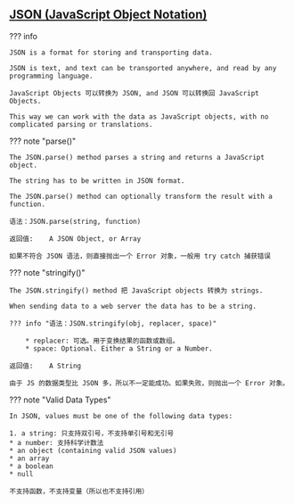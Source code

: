 
## [JSON (JavaScript Object Notation)](https://www.w3schools.com/JSREF/jsref_obj_json.asp)

??? info

    JSON is a format for storing and transporting data.

    JSON is text, and text can be transported anywhere, and read by any programming language.

    JavaScript Objects 可以转换为 JSON, and JSON 可以转换回 JavaScript Objects.

    This way we can work with the data as JavaScript objects, with no complicated parsing or translations.

??? note "parse()"

    The JSON.parse() method parses a string and returns a JavaScript object.

    The string has to be written in JSON format.

    The JSON.parse() method can optionally transform the result with a function.

    语法：JSON.parse(string, function)

    返回值:	A JSON Object, or Array

    如果不符合 JSON 语法，则直接抛出一个 Error 对象，一般用 try catch 捕获错误


??? note "stringify()"

    The JSON.stringify() method 把 JavaScript objects 转换为 strings.

    When sending data to a web server the data has to be a string.

    ??? info "语法：JSON.stringify(obj, replacer, space)"

        * replacer: 可选。用于变换结果的函数或数组。
        * space: Optional. Either a String or a Number.

    返回值:	A String

    由于 JS 的数据类型比 JSON 多，所以不一定能成功。如果失败，则抛出一个 Error 对象。


??? note "Valid Data Types"

    In JSON, values must be one of the following data types:

    1. a string: 只支持双引号，不支持单引号和无引号
    * a number: 支持科学计数法
    * an object (containing valid JSON values)
    * an array
    * a boolean
    * null

    不支持函数，不支持变量（所以也不支持引用）


